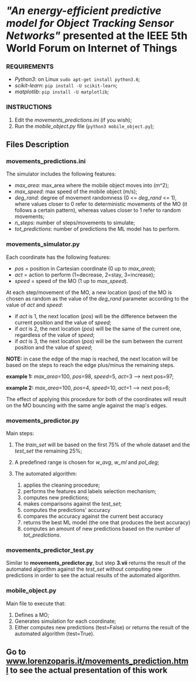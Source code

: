 # *"An energy-efficient predictive model for Object Tracking Sensor Networks"* presented at the IEEE 5th World Forum on Internet of Things
### REQUIREMENTS
* *Python3*: on Linux `sudo apt-get install python3.6`;
* *scikit-learn*: `pip install -U scikit-learn`;
* *matplotlib*: `pip install -U matplotlib`;

### INSTRUCTIONS
1. Edit the *movements_predictions.ini* (if you wish);
2. Run the *mobile_object.py* file (`python3 mobile_object.py`);

## Files Description
### movements_predictions.ini
The simulator includes the following features:
- *max_area*: max_area where the mobile object moves into (m^2);
- *max_speed*: max speed of the mobile object (m/s);
- *deg_rand*: degree of movement randomness (0 <= *deg_rand* <= 1), where values closer to 0 refer to deterministic movements of the MO (it follows a certain pattern), whereas values closer to 1 refer to random movements;
- *n_steps*: number of steps/movements to simulate;
- *tot_predictions*: number of predictions the ML model has to perform.

### movements_simulator.py
Each coordinate has the following features:
- *pos* = position in Cartesian coordinate (0 up to *max_area*);
- *act* = action to perform (1=decrease, 2=stay, 3=increase);
- *speed* = speed of the MO (1 up to *max_speed*).

At each step/movement of the MO, a new location (*pos*) of the MO is chosen as random as the value of the *deg_rand* parameter according to the value of *act* and *speed*:
- if *act* is 1, the next location (*pos*) will be the difference between the current position and the value of *speed*;
- if *act* is 2, the next location (*pos*) will be the same of the current one, regardless of the value of *speed*;
- if *act* is 3, the next location (*pos*) will be the sum between the current position and the value of *speed*;

**NOTE:** in case the edge of the map is reached, the next location will be based on the steps to reach the edge plus/minus the remaining steps.

**example 1:** *max_area*=100, *pos*=98, *speed*=5, *act*=3 --> next pos=97;

**example 2:** *max_area*=100, *pos*=4, *speed*=10, *act*=1 --> next pos=6;

The effect of applying this procedure for both of the coordinates will result on the MO bouncing with the same angle against the map's edges.

### movements_predictor.py
Main steps:
1. The *train_set* will be based on the first 75% of the whole dataset and the *test_set* the remaining 25%;
2. A predefined range is chosen for *w_avg*, *w_ml* and *pol_deg*;
3. The automated algorithm:

	1. applies the cleaning procedure;
	2. performs the features and labels selection mechanism;
	3. computes new predictions;
	4. makes comparisons against the *test_set*;
	5. computes the predictions' accuracy
	6. compares the accuracy against the current best accuracy
	7. returns the best ML model (the one that produces the best accuracy)
	8. computes an amount of new predictions based on the number of *tot_predictions*.

### movements_predictor_test.py
Similar to **movements_predictor.py**, but step **3.vii** returns the result of the automated algorithm against the *test_set* without computing new predictions in order to see the actual results of the automated algorithm.

### mobile_object.py
Main file to execute that:
1. Defines a MO;
2. Generates simulation for each coordinate;
3. Either computes new predictions (test=False) or returns the result of the automated algorithm (test=True).

## Go to www.lorenzoparis.it/movements_prediction.html to see the actual presentation of this work
